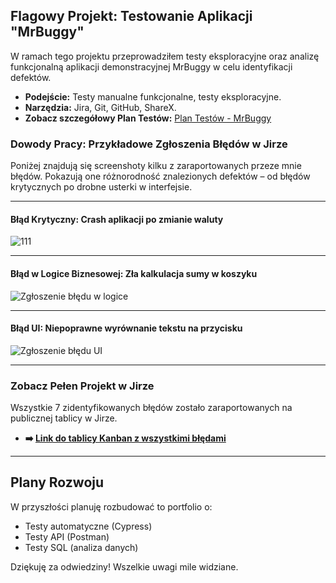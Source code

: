 ## Flagowy Projekt: Testowanie Aplikacji "MrBuggy"

W ramach tego projektu przeprowadziłem testy eksploracyjne oraz analizę funkcjonalną aplikacji demonstracyjnej MrBuggy w celu identyfikacji defektów.

* **Podejście:** Testy manualne funkcjonalne, testy eksploracyjne.
* **Narzędzia:** Jira, Git, GitHub, ShareX.
* **Zobacz szczegółowy Plan Testów:** [Plan Testów - MrBuggy](https://github.com/Kamil-Szyszkowski/testy-manualne-portfolio/blob/main/TestyManualne/academybugs/Plan-Testów.md)

### Dowody Pracy: Przykładowe Zgłoszenia Błędów w Jirze

Poniżej znajdują się screenshoty kilku z zaraportowanych przeze mnie błędów. Pokazują one różnorodność znalezionych defektów – od błędów krytycznych po drobne usterki w interfejsie.

---
#### Błąd Krytyczny: Crash aplikacji po zmianie waluty
![111](https://github.com/user-attachments/assets/e961717d-d7f8-409a-9e32-d2a5311f60cb)




---
#### Błąd w Logice Biznesowej: Zła kalkulacja sumy w koszyku
![Zgłoszenie błędu w logice](documentation/bug-reports/bug-logic.png)

---
#### Błąd UI: Niepoprawne wyrównanie tekstu na przycisku
![Zgłoszenie błędu UI](documentation/bug-reports/bug-ui-text.png)

---

### Zobacz Pełen Projekt w Jirze

Wszystkie 7 zidentyfikowanych błędów zostało zaraportowanych na publicznej tablicy w Jirze.

* **➡️ [Link do tablicy Kanban z wszystkimi błędami](TUTAJ_WKLEJ_SWÓJ_LINK_DO_JIRY)**

---

## Plany Rozwoju

W przyszłości planuję rozbudować to portfolio o:
* Testy automatyczne (Cypress)
* Testy API (Postman)
* Testy SQL (analiza danych)

Dziękuję za odwiedziny! Wszelkie uwagi mile widziane.

